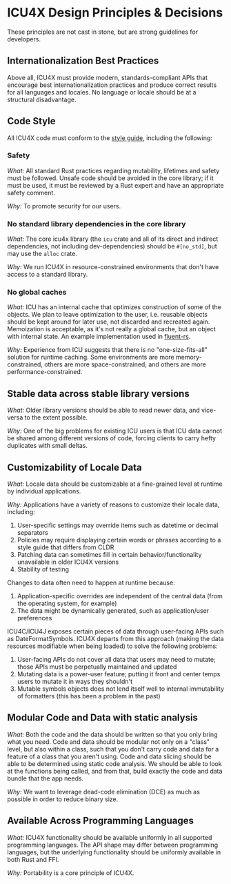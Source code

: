 # ICU4X Design Principles & Decisions

These principles are not cast in stone, but are strong guidelines for developers.

## Internationalization Best Practices

Above all, ICU4X must provide modern, standards-compliant APIs that encourage best internationalization practices and produce correct results for all languages and locales. No language or locale should be at a structural disadvantage.

## Code Style

All ICU4X code must conform to the [style guide](../process/style_guide.md), including the following:

### Safety

*What:* All standard Rust practices regarding mutability, lifetimes and safety must be followed. Unsafe code should be avoided in the core library; if it must be used, it must be reviewed by a Rust expert and have an appropriate safety comment.

*Why:* To promote security for our users.

### No standard library dependencies in the core library

*What:* The core icu4x library (the `icu` crate and all of its direct and indirect dependencies, not including dev-dependencies) should be `#[no_std]`, but may use the `alloc` crate.

*Why:* We run ICU4X in resource-constrained environments that don't have access to a standard library.

### No global caches

*What:* ICU has an internal cache that optimizes construction of some of the objects. We plan to leave optimization to the user, i.e. reusable objects should be kept around for later use, not discarded and recreated again. Memoization is acceptable, as it's not really a global cache, but an object with internal state.  An example implementation used in [fluent-rs](https://github.com/projectfluent/fluent-rs/tree/master/intl-memoizer).

*Why:* Experience from ICU suggests that there is no "one-size-fits-all" solution for runtime caching. Some environments are more memory-constrained, others are more space-constrained, and others are more performance-constrained.

## Stable data across stable library versions

*What:* Older library versions should be able to read newer data, and vice-versa to the extent possible.

*Why:* One of the big problems for existing ICU users is that ICU data cannot be shared among different versions of code, forcing clients to carry hefty duplicates with small deltas.

## Customizability of Locale Data

*What:* Locale data should be customizable at a fine-grained level at runtime by individual applications.

*Why:* Applications have a variety of reasons to customize their locale data, including:

1. User-specific settings may override items such as datetime or decimal separators
2. Policies may require displaying certain words or phrases according to a style guide that differs from CLDR
3. Patching data can sometimes fill in certain behavior/functionality unavailable in older ICU4X versions
4. Stability of testing

Changes to data often need to happen at runtime because:

1. Application-specific overrides are independent of the central data (from the operating system, for example)
2. The data might be dynamically generated, such as application/user preferences

ICU4C/ICU4J exposes certain pieces of data through user-facing APIs such as DateFormatSymbols. ICU4X departs from this approach (making the data resources modifiable when being loaded) to solve the following problems:

1. User-facing APIs do not cover all data that users may need to mutate; those APIs must be perpetually maintained and updated
2. Mutating data is a power-user feature; putting it front and center temps users to mutate it in ways they shouldn't
3. Mutable symbols objects does not lend itself well to internal immutability of formatters (this has been a problem in the past)

## Modular Code and Data with static analysis

*What:* Both the code and the data should be written so that you only bring what you need.  Code and data should be modular not only on a "class" level, but also within a class, such that you don't carry code and data for a feature of a class that you aren't using. Code and data slicing should be able to be determined using static code analysis. We should be able to look at the functions being called, and from that, build exactly the code and data bundle that the app needs.

*Why:* We want to leverage dead-code elimination (DCE) as much as possible in order to reduce binary size.

## Available Across Programming Languages

*What:* ICU4X functionality should be available uniformly in all supported programming languages.  The API shape may differ between programming languages, but the underlying functionality should be uniformly available in both Rust and FFI.

*Why:* Portability is a core principle of ICU4X.
